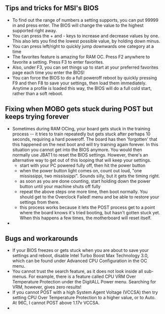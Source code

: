 Tips and tricks for MSI's BIOS
---------------------
- To find out the range of numbers a setting supports, you can put 99999 in and press enter. The BIOS will change the value to the highest supported right away.
- You can press the + and - keys to increase and decrease values by one. This also lets you find the lowest possible value, by holding down minus.
- You can press left/right to quickly jump downwards one category at a time
- The favorites feature is amazing for RAM OC. Press F2 anywhere to favorite a setting. Press F3 to enter favorites.
- Also, under F3, you can set things up to start at your preferred favorites page each time you enter the BIOS!
- You can force the BIOS to do a full poweroff reboot by quickly pressing F9 and then F8 to save your settings, then load them immediately. Anytime a profile is loaded this way, the BIOS will do a full cold start, rather than a soft reboot.

Fixing when MOBO gets stuck during POST but keeps trying forever
-------------------------
- Sometimes during RAM OCing, your board gets stuck in the training process -- it tries to train repeatedly but gets stuck after perhaps 10 seconds, requiring a hard poweroff. The board has then 'forgotten' that this happened on the next boot and will try training again forever. In this situation you cannot get into the BIOS anymore. You would then normally use JBAT1 to reset the BIOS settings. However, there's an alternative way to get out of this looping that will keep your settings.
  - start with your PC powered fully off, then hit the power button
  - when the power button light comes on, count out loud, "one mississippi, two mississippi". Sounds silly, but it gets the timing right.
  - as soon as you are done counting, start holding down the power button until your machine shuts off fully
  - repeat the above steps one more time, then boot normally. You should get to the Overclock Failed! menu and be able to restore your settings from there.
  - this process works because it lets the POST process get to a point where the board knows it's tried booting, but hasn't gotten stuck yet. When this happens a few times, the motherboard will reset itself. 
- 

Bugs and workarounds
--------------------
- If your BIOS freezes or gets stuck when you are about to save your settings and reboot, disable Intel Turbo Boost Max Technology 3.0, which can be found under Advanced CPU Configuration in the OC menu.
- You cannot trust the search feature, as it does not look inside all sub-menus. For example, there is a feature called CPU VRM Over Temperature Protection under the DigitALL Power menu. Searching for VRM, however, gives zero results!
- If you cannot POST with a high System Agent Voltage (VCCSA) then try setting CPU Over Temperature Protection to a higher value, or to Auto. At 96C, I cannot POST above 1.17v VCCSA.
- 
